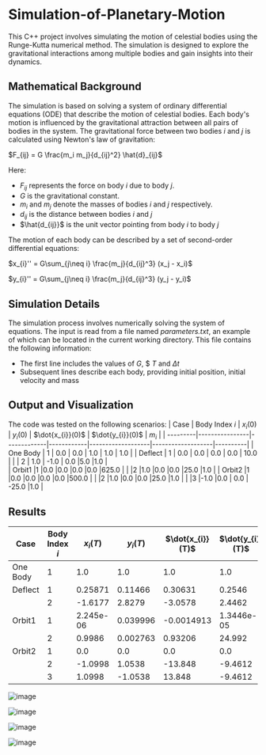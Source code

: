 # Simulation-of-Planetary-Motion

This C++ project involves simulating the motion of celestial bodies using the Runge-Kutta numerical method. The simulation is designed to explore the gravitational interactions among multiple bodies and gain insights into their dynamics.

## Mathematical Background
The simulation is based on solving a system of ordinary differential equations (ODE) that describe the motion of celestial bodies. Each body's motion is influenced by the gravitational attraction between all pairs of bodies in the system. The gravitational force between two bodies $i$ and $j$ is calculated using Newton's law of gravitation:

$F_{ij} = G \frac{m_i m_j}{d_{ij}^2} \hat{d}_{ij}$

Here:
* $F_{ij}$ represents the force on body $i$ due to body $j$.
* $G$ is the gravitational constant.
* $m_{i}$ and $m_{j}$ denote the masses of bodies $i$ and $j$ respectively.
* $d_{ij}$ is the distance between bodies $i$ and $j$
* $\hat{d_{ij}}$ is the unit vector pointing from body $i$ to body $j$

The motion of each body can be described by a set of second-order differential equations:

$x_{i}'' = G\sum_{j\neq i}  \frac{m_j}{d_{ij}^3} (x_j - x_i)$

$y_{i}'' = G\sum_{j\neq i}  \frac{m_j}{d_{ij}^3} (y_j - y_i)$

## Simulation Details
The simulation process involves numerically solving the system of equations. The input is read from a file named *parameters.txt*, an example of which can be located in the current working directory. This file contains the following information:

* The first line includes the values of $G$, $ $T$ and $\Delta t$
* Subsequent lines describe each body, providing initial position, initial velocity and mass

## Output and Visualization
The code was tested on the following scenarios:
| Case     | Body Index $i$ |  $x_{i}(0)$ | $y_{i}(0)$ |  $\dot{x_{i}}(0)$ |  $\dot{y_{i}}(0)$ |  $m_{i}$ |
| ---------|----------------|-------------|------------|-------------------|-------------------|----------|
| One Body | 1              | 0.0         |  0.0       | 1.0               | 1.0               | 1.0      |
| Deflect  | 1              | 0.0         |  0.0       |  0.0              |   0.0             | 10.0     |
|          | 2              | 1.0         |  -1.0      |  0.0              |5.0                |1.0       |          
| Orbit1   |1               |0.0          |0.0         |0.0                |0.0                |625.0     |
|          |2               |1.0          |0.0         |0.0                |25.0               |1.0       |
| Orbit2   |1               |0.0          |0.0         |0.0                |0.0                |500.0     |
|          |2               |1.0          |0.0         |0.0                |25.0               |1.0       |
|          |3               |-1.0         |0.0         |     0.0           | -25.0             |1.0       |


## Results

| Case     | Body Index $i$ |  $x_{i}(T)$ | $y_{i}(T)$ |  $\dot{x_{i}}(T)$ |  $\dot{y_{i}}(T)$ |  $m_{i}$ |
| ---------|----------------|-------------|------------|-------------------|-------------------|----------|
| One Body | 1              | 1.0         |  1.0       | 1.0               | 1.0               | 1.0      |
| Deflect  | 1              | 0.25871     |  0.11466   |0.30631            | 0.2546            | 10.0     |
|          | 2              | -1.6177     |  2.8279    |  -3.0578          |2.4462             |1.0       |          
| Orbit1   |1               |2.245e-06    |0.039996    |-0.0014913         |1.3446e-05         |625.0     |
|          |2               |0.9986       |0.002763    |0.93206            |24.992             |1.0       |
| Orbit2   |1               |0.0          |0.0         |0.0                |0.0                |500.0     |
|          |2               |-1.0998      |1.0538      |-13.848            |-9.4612            |1.0       |
|          |3               |1.0998       |-1.0538     | 13.848            | -9.4612           |1.0       |


![image](https://github.com/a-nabil1/Simulation-of-Planetary-Motion/assets/109614621/9b7cf536-8d7a-467a-adcf-6cc50795c461)

![image](https://github.com/a-nabil1/Simulation-of-Planetary-Motion/assets/109614621/4042a6c5-5500-4a9b-8026-873ab264293d)

![image](https://github.com/a-nabil1/Simulation-of-Planetary-Motion/assets/109614621/ae9d4f7e-742b-4947-baea-34ce1bcbc057)

![image](https://github.com/a-nabil1/Simulation-of-Planetary-Motion/assets/109614621/042f0183-5a15-4f6e-a964-1ccb90b9e53f)




 
